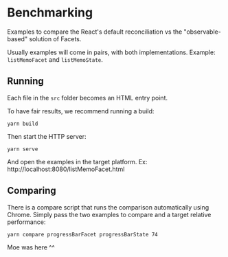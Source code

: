# Benchmarking

Examples to compare the React's default reconciliation vs the "observable-based" solution of Facets.

Usually examples will come in pairs, with both implementations. Example: `listMemoFacet` and `listMemoState`.

## Running

Each file in the `src` folder becomes an HTML entry point.

To have fair results, we recommend running a build:

```
yarn build
```

Then start the HTTP server:

```
yarn serve
```

And open the examples in the target platform. Ex: http://localhost:8080/listMemoFacet.html

## Comparing

There is a compare script that runs the comparison automatically using Chrome. Simply pass the two examples to compare and a target relative performance:

```
yarn compare progressBarFacet progressBarState 74
```

Moe was here ^^
